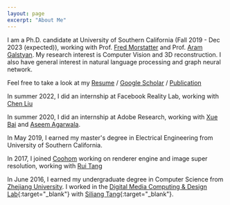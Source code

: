 ```yaml
---
layout: page
excerpt: "About Me"
---
```

I am a Ph.D. candidate at University of Southern California (Fall 2019 - Dec 2023 (expected)), working with Prof. [Fred Morstatter](https://isi.edu/~fredmors/) and Prof. [Aram Galstyan](https://www.isi.edu/people/galstyan/about). My research interest is Computer Vision and 3D reconstruction. I also have general interest in natural language processing and graph neural network.

Feel free to take a look at my [Resume](/assets/doc/Yuzhong_Huang_Resume.pdf) / [Google Scholar](https://scholar.google.fr/citations?user=l-LjJLkAAAAJ) / [Publication](/publication/)

In summer 2022, I did an internship at Facebook Reality Lab, working with [Chen Liu](http://art-programmer.github.io/) 

In summer 2020, I did an internship at Adobe Research, working with [Xue Bai](https://sites.google.com/view/xuebai/home) and [Aseem Agarwala](http://www.agarwala.org/).

In May 2019, I earned my master's degree in Electrical Engineering from University of Southern California.

In 2017, I joined [Coohom](https://www.coohom.com/) working on renderer engine and image super resolution, working with [Rui Tang](https://scholar.google.com/citations?user=dwvfKSkAAAAJ)

In June 2016, I earned my undergraduate degree in Computer Science from [Zhejiang University](https://www.zju.edu.cn/english/). I worked in the [Digital Media Computing & Design Lab](http://www.dcd.zju.edu.cn/){:target="_blank"} with [Siliang Tang](http://person.zju.edu.cn/en/siliang){:target="_blank"}.
